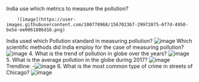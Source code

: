 India use which metrics to measure the pollution?

        ![image](https://user-images.githubusercontent.com/100778968/156702367-29972075-6f7d-4950-be5e-ee0061886d16.png)
India used which Pollution standard in measuring pollution?
        ![image](https://user-images.githubusercontent.com/100778968/156703604-dd27a1fd-e341-4ed0-bf4a-d78311d01fdb.png)
Which scientific methods did India employ for the case of measuring pollution?
        ![image](https://user-images.githubusercontent.com/100778968/156704610-744aed69-cf97-4a8f-bb3f-f1862153dac4.png)
4. What is the trend of pollution  in globe  over the years?
        ![image](https://user-images.githubusercontent.com/100778968/156719312-2cadb9b6-2e55-4c8b-a917-18468f4f5b52.png)
5. What is the average pollution in  the globe during 2017?
        ![image](https://user-images.githubusercontent.com/100778968/156721255-b12987cc-41dc-40d9-a87b-093864c7a34e.png)
         Trendline: -![image](https://user-images.githubusercontent.com/100778968/156754920-bfa61f15-3fd1-4383-9390-4942f8e05acf.png)
 6. What is the most common type of crime in streets of Chicago?
          ![image](https://user-images.githubusercontent.com/100778968/156755845-0a7cd316-8797-4ceb-b2b4-d2350943e279.png)
